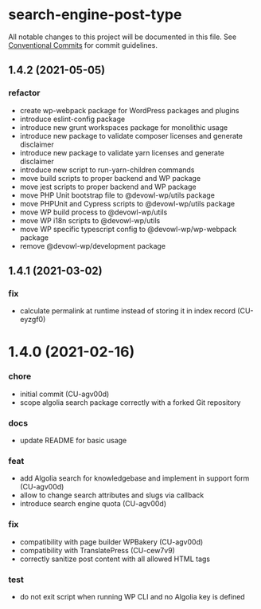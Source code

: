 # search-engine-post-type

All notable changes to this project will be documented in this file.
See [Conventional Commits](https://conventionalcommits.org) for commit guidelines.

## 1.4.2 (2021-05-05)


### refactor

* create wp-webpack package for WordPress packages and plugins
* introduce eslint-config package
* introduce new grunt workspaces package for monolithic usage
* introduce new package to validate composer licenses and generate disclaimer
* introduce new package to validate yarn licenses and generate disclaimer
* introduce new script to run-yarn-children commands
* move build scripts to proper backend and WP package
* move jest scripts to proper backend and WP package
* move PHP Unit bootstrap file to @devowl-wp/utils package
* move PHPUnit and Cypress scripts to @devowl-wp/utils package
* move WP build process to @devowl-wp/utils
* move WP i18n scripts to @devowl-wp/utils
* move WP specific typescript config to @devowl-wp/wp-webpack package
* remove @devowl-wp/development package





## 1.4.1 (2021-03-02)


### fix

* calculate permalink at runtime instead of storing it in index record (CU-eyzgf0)





# 1.4.0 (2021-02-16)


### chore

* initial commit (CU-agv00d)
* scope algolia search package correctly with a forked Git repository


### docs

* update README for basic usage


### feat

* add Algolia search for knowledgebase and implement in support form (CU-agv00d)
* allow to change search attributes and slugs via callback
* introduce search engine quota (CU-agv00d)


### fix

* compatibility with page builder WPBakery (CU-agv00d)
* compatibility with TranslatePress (CU-cew7v9)
* correctly sanitize post content with all allowed HTML tags


### test

* do not exit script when running WP CLI and no Algolia key is defined
